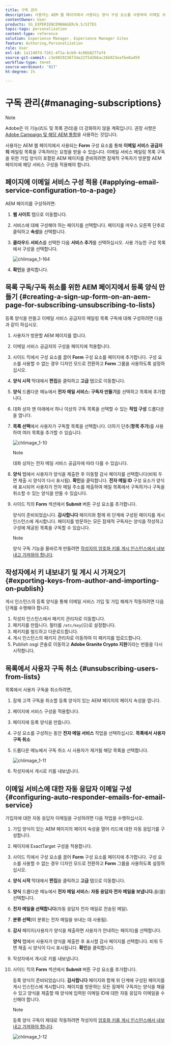 ```yaml
---
title: 구독 관리
description: 사용자는 AEM 웹 페이지에서 사용되는 양식 구성 요소를 사용하여 이메일 서비스 공급자의 메일링 목록을 구독하라는 요청을 받을 수 있습니다. 이메일 서비스 메일링 목록 구독을 위한 가입 양식이 포함된 AEM 페이지를 준비하려면 잠재적 구독자가 방문할 AEM 페이지에 해당 서비스 구성을 적용해야 합니다.
contentOwner: User
products: SG_EXPERIENCEMANAGER/6.5/SITES
topic-tags: personalization
content-type: reference
solution: Experience Manager, Experience Manager Sites
feature: Authoring,Personalization
role: User
exl-id: 1a11407d-7261-4f1a-bcb9-4c06b8277af4
source-git-commit: c3e9029236734e22f5d266ac26b923eafbe0a459
workflow-type: tm+mt
source-wordcount: '917'
ht-degree: 1%

---
```


# 구독 관리{#managing-subscriptions}

>[!NOTE]
>
>Adobe은 이 기능(리드 및 목록 관리)을 더 강화하지 않을 계획입니다.
>권장 사항은 [Adobe Campaign 및 해당 AEM 통합](/help/sites-administering/campaign.md)을 사용하는 것입니다.

사용자는 AEM 웹 페이지에서 사용되는 **Form** 구성 요소를 통해 **이메일 서비스 공급자의** 메일링 목록을 구독하라는 요청을 받을 수 있습니다. 이메일 서비스 메일링 목록 구독을 위한 가입 양식이 포함된 AEM 페이지를 준비하려면 잠재적 구독자가 방문할 AEM 페이지에 해당 서비스 구성을 적용해야 합니다.

## 페이지에 이메일 서비스 구성 적용 {#applying-email-service-configuration-to-a-page}

AEM 페이지를 구성하려면:

1. **웹 사이트** 탭으로 이동합니다.
1. 서비스에 대해 구성해야 하는 페이지를 선택합니다. 페이지를 마우스 오른쪽 단추로 클릭하고 **속성**&#x200B;을 선택합니다.

1. **클라우드 서비스**&#x200B;를 선택한 다음 **서비스 추가**&#x200B;를 선택하십시오. 사용 가능한 구성 목록에서 구성을 선택합니다.

   ![chlimage_1-164](assets/chlimage_1-164.png)

1. **확인**&#x200B;을 클릭합니다.

## 목록 구독/구독 취소를 위한 AEM 페이지에서 등록 양식 만들기 {#creating-a-sign-up-form-on-an-aem-page-for-subscribing-unsubscribing-to-lists}

등록 양식을 만들고 이메일 서비스 공급자의 메일링 목록 구독에 대해 구성하려면 다음과 같이 하십시오.

1. 사용자가 방문할 AEM 페이지를 엽니다.
1. 이메일 서비스 공급자의 구성을 페이지에 적용합니다.

1. 사이드 킥에서 구성 요소를 끌어 **Form** 구성 요소를 페이지에 추가합니다. 구성 요소를 사용할 수 없는 경우 디자인 모드로 전환하고 **Form** 그룹을 사용하도록 설정하십시오.
1. **양식 시작** 막대에서 **편집**&#x200B;을 클릭하고 **고급** 탭으로 이동합니다.
1. **양식** 드롭다운 메뉴에서 **전자 메일 서비스: 구독자 만들기**&#x200B;를 선택하고 목록에 추가합니다.
1. 대화 상자 맨 아래에서 하나 이상의 구독 목록을 선택할 수 있는 **작업 구성** 드롭다운을 엽니다.
1. **목록 선택**&#x200B;에서 사용자가 구독할 목록을 선택합니다. 더하기 단추(**항목 추가**)를 사용하여 여러 목록을 추가할 수 있습니다.

   ![chlimage_1-10](assets/chlimage_1-10.jpeg)

   >[!NOTE]
   >
   >대화 상자는 전자 메일 서비스 공급자에 따라 다를 수 있습니다.

1. **양식** 탭에서 사용자가 양식을 제출한 후 이동할 감사 페이지를 선택합니다(비워 두면 제출 시 양식이 다시 표시됨). **확인**&#x200B;을 클릭합니다. **전자 메일 ID** 구성 요소가 양식에 표시되어 사용자가 전자 메일 주소를 제출하여 메일 목록에서 구독하거나 구독을 취소할 수 있는 양식을 만들 수 있습니다.
1. 사이드 킥의 **Form** 섹션에서 **Submit** 버튼 구성 요소를 추가합니다.

   양식이 준비되었습니다. **감사합니다** 페이지와 함께 위 단계에 구성된 페이지를 게시 인스턴스에 게시합니다. 페이지를 방문하는 모든 잠재적 구독자는 양식을 작성하고 구성에 제공된 목록을 구독할 수 있습니다.

   >[!NOTE]
   >
   >양식 구독 기능을 올바르게 만들려면 [작성자의 암호화 키를 게시 인스턴스에서 내보내고 가져와야 합니다](#exporting-keys-from-author-and-importing-on-publish).

## 작성자에서 키 내보내기 및 게시 시 가져오기 {#exporting-keys-from-author-and-importing-on-publish}

게시 인스턴스의 등록 양식을 통해 이메일 서비스 가입 및 가입 해제가 작동하려면 다음 단계를 수행해야 합니다.

1. 작성자 인스턴스에서 패키지 관리자로 이동합니다.
1. 패키지를 만듭니다. 필터를 `/etc/key`(으)로 설정합니다.
1. 패키지를 빌드하고 다운로드합니다.
1. 게시 인스턴스의 패키지 관리자로 이동하여 이 패키지를 업로드합니다.
1. Publish osgi 콘솔로 이동하고 **Adobe Granite Crypto 지원**&#x200B;이라는 번들을 다시 시작합니다.

## 목록에서 사용자 구독 취소 {#unsubscribing-users-from-lists}

목록에서 사용자 구독을 취소하려면,

1. 잠재 고객 구독을 취소할 등록 양식이 있는 AEM 페이지의 페이지 속성을 엽니다.
1. 페이지에 서비스 구성을 적용합니다.
1. 페이지에 등록 양식을 만듭니다.
1. 구성 요소를 구성하는 동안 **전자 메일 서비스** 작업을 선택하십시오. **목록에서 사용자 구독 취소**
1. 드롭다운 메뉴에서 구독 취소 시 사용자가 제거될 해당 목록을 선택합니다.

   ![chlimage_1-11](assets/chlimage_1-11.jpeg)

1. 작성자에서 게시로 키를 내보냅니다.

## 이메일 서비스에 대한 자동 응답자 이메일 구성 {#configuring-auto-responder-emails-for-email-service}

가입자에 대한 자동 응답자 이메일을 구성하려면 다음 작업을 수행하십시오.

1. 가입 양식이 있는 AEM 페이지의 페이지 속성을 열어 리드에 대한 자동 응답기를 구성합니다.
1. 페이지에 ExactTarget 구성을 적용합니다.

1. 사이드 킥에서 구성 요소를 끌어 **Form** 구성 요소를 페이지에 추가합니다. 구성 요소를 사용할 수 없는 경우 디자인 모드로 전환하고 **Form** 그룹을 사용하도록 설정하십시오.
1. **양식 시작** 막대에서 **편집**&#x200B;을 클릭하고 **고급** 탭으로 이동합니다.
1. **양식** 드롭다운 메뉴에서 **전자 메일 서비스: 자동 응답자 전자 메일을 보냅니다.**&#x200B;을(를) 선택합니다.
1. **전자 메일을 선택합니다**(자동 응답자 전자 메일로 전송된 메일).

1. **분류 선택**(이 분류는 전자 메일을 보내는 데 사용됨).
1. **감사** 페이지(사용자가 양식을 제출하면 사용자가 안내하는 페이지)를 선택합니다.

   **양식** 탭에서 사용자가 양식을 제출한 후 표시할 감사 페이지를 선택합니다. 비워 두면 제출 시 양식이 다시 표시됩니다. **확인**&#x200B;을 클릭합니다.

1. 작성자에서 게시로 키를 내보냅니다.
1. 사이드 킥의 **Form** 섹션에서 **Submit** 버튼 구성 요소를 추가합니다.

   등록 양식이 준비되었습니다. **감사합니다** 페이지와 함께 위 단계에 구성된 페이지를 게시 인스턴스에 게시합니다. 페이지를 방문하는 모든 잠재적 구독자는 양식을 채울 수 있고 양식을 제출할 때 양식에 입력된 이메일 ID에 대한 자동 응답자 이메일을 수신해야 합니다.

   >[!NOTE]
   >
   >등록 양식 구독이 제대로 작동하려면 작성자의 [암호화 키를 게시 인스턴스에서 내보내고 가져와야 합니다](#exporting-keys-from-author-and-importing-on-publish).

   ![chlimage_1-12](assets/chlimage_1-12.jpeg)
